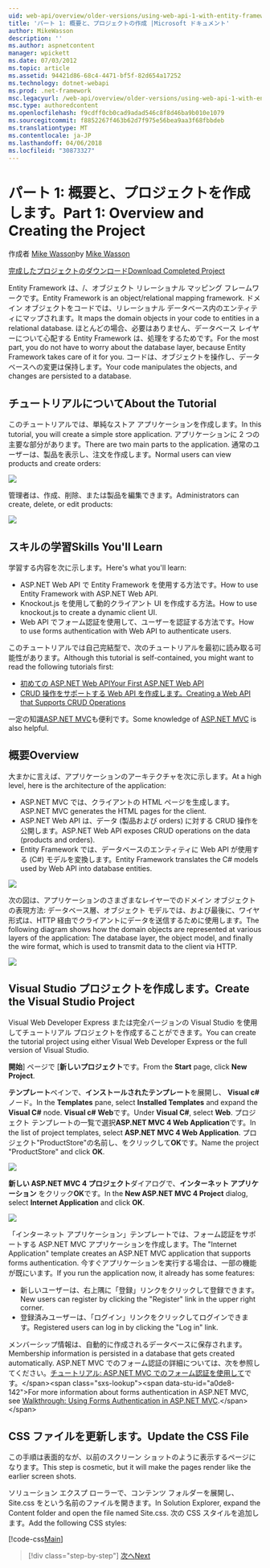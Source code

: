 ```yaml
---
uid: web-api/overview/older-versions/using-web-api-1-with-entity-framework-5/using-web-api-with-entity-framework-part-1
title: 'パート 1: 概要と、プロジェクトの作成 |Microsoft ドキュメント'
author: MikeWasson
description: ''
ms.author: aspnetcontent
manager: wpickett
ms.date: 07/03/2012
ms.topic: article
ms.assetid: 94421d86-68c4-4471-bf5f-82d654a17252
ms.technology: dotnet-webapi
ms.prod: .net-framework
msc.legacyurl: /web-api/overview/older-versions/using-web-api-1-with-entity-framework-5/using-web-api-with-entity-framework-part-1
msc.type: authoredcontent
ms.openlocfilehash: f9cdff0cb0cad9adad546c8f8d46ba9b010e1079
ms.sourcegitcommit: f8852267f463b62d7f975e56bea9aa3f68fbbdeb
ms.translationtype: MT
ms.contentlocale: ja-JP
ms.lasthandoff: 04/06/2018
ms.locfileid: "30873327"
---
```

<a name="part-1-overview-and-creating-the-project"></a><span data-ttu-id="a0de8-102">パート 1: 概要と、プロジェクトを作成します。</span><span class="sxs-lookup"><span data-stu-id="a0de8-102">Part 1: Overview and Creating the Project</span></span>
====================
<span data-ttu-id="a0de8-103">作成者 [Mike Wasson](https://github.com/MikeWasson)</span><span class="sxs-lookup"><span data-stu-id="a0de8-103">by [Mike Wasson](https://github.com/MikeWasson)</span></span>

[<span data-ttu-id="a0de8-104">完成したプロジェクトのダウンロード</span><span class="sxs-lookup"><span data-stu-id="a0de8-104">Download Completed Project</span></span>](http://code.msdn.microsoft.com/ASP-NET-Web-API-with-afa30545)

<span data-ttu-id="a0de8-105">Entity Framework は、/、オブジェクト リレーショナル マッピング フレームワークです。</span><span class="sxs-lookup"><span data-stu-id="a0de8-105">Entity Framework is an object/relational mapping framework.</span></span> <span data-ttu-id="a0de8-106">ドメイン オブジェクトをコードでは、リレーショナル データベース内のエンティティにマップされます。</span><span class="sxs-lookup"><span data-stu-id="a0de8-106">It maps the domain objects in your code to entities in a relational database.</span></span> <span data-ttu-id="a0de8-107">ほとんどの場合、必要はありません、データベース レイヤーについて心配する Entity Framework は、処理をするためです。</span><span class="sxs-lookup"><span data-stu-id="a0de8-107">For the most part, you do not have to worry about the database layer, because Entity Framework takes care of it for you.</span></span> <span data-ttu-id="a0de8-108">コードは、オブジェクトを操作し、データベースへの変更は保持します。</span><span class="sxs-lookup"><span data-stu-id="a0de8-108">Your code manipulates the objects, and changes are persisted to a database.</span></span>

## <a name="about-the-tutorial"></a><span data-ttu-id="a0de8-109">チュートリアルについて</span><span class="sxs-lookup"><span data-stu-id="a0de8-109">About the Tutorial</span></span>

<span data-ttu-id="a0de8-110">このチュートリアルでは、単純なストア アプリケーションを作成します。</span><span class="sxs-lookup"><span data-stu-id="a0de8-110">In this tutorial, you will create a simple store application.</span></span> <span data-ttu-id="a0de8-111">アプリケーションに 2 つの主要な部分があります。</span><span class="sxs-lookup"><span data-stu-id="a0de8-111">There are two main parts to the application.</span></span> <span data-ttu-id="a0de8-112">通常のユーザーは、製品を表示し、注文を作成します。</span><span class="sxs-lookup"><span data-stu-id="a0de8-112">Normal users can view products and create orders:</span></span>

![](using-web-api-with-entity-framework-part-1/_static/image1.png)

<span data-ttu-id="a0de8-113">管理者は、作成、削除、または製品を編集できます。</span><span class="sxs-lookup"><span data-stu-id="a0de8-113">Administrators can create, delete, or edit products:</span></span>

![](using-web-api-with-entity-framework-part-1/_static/image2.png)

## <a name="skills-youll-learn"></a><span data-ttu-id="a0de8-114">スキルの学習</span><span class="sxs-lookup"><span data-stu-id="a0de8-114">Skills You'll Learn</span></span>

<span data-ttu-id="a0de8-115">学習する内容を次に示します。</span><span class="sxs-lookup"><span data-stu-id="a0de8-115">Here's what you'll learn:</span></span>

- <span data-ttu-id="a0de8-116">ASP.NET Web API で Entity Framework を使用する方法です。</span><span class="sxs-lookup"><span data-stu-id="a0de8-116">How to use Entity Framework with ASP.NET Web API.</span></span>
- <span data-ttu-id="a0de8-117">Knockout.js を使用して動的クライアント UI を作成する方法。</span><span class="sxs-lookup"><span data-stu-id="a0de8-117">How to use knockout.js to create a dynamic client UI.</span></span>
- <span data-ttu-id="a0de8-118">Web API でフォーム認証を使用して、ユーザーを認証する方法です。</span><span class="sxs-lookup"><span data-stu-id="a0de8-118">How to use forms authentication with Web API to authenticate users.</span></span>

<span data-ttu-id="a0de8-119">このチュートリアルでは自己完結型で、次のチュートリアルを最初に読み取る可能性があります。</span><span class="sxs-lookup"><span data-stu-id="a0de8-119">Although this tutorial is self-contained, you might want to read the following tutorials first:</span></span>

- [<span data-ttu-id="a0de8-120">初めての ASP.NET Web API</span><span class="sxs-lookup"><span data-stu-id="a0de8-120">Your First ASP.NET Web API</span></span>](../../getting-started-with-aspnet-web-api/tutorial-your-first-web-api.md)
- [<span data-ttu-id="a0de8-121">CRUD 操作をサポートする Web API を作成します。</span><span class="sxs-lookup"><span data-stu-id="a0de8-121">Creating a Web API that Supports CRUD Operations</span></span>](../creating-a-web-api-that-supports-crud-operations.md)

<span data-ttu-id="a0de8-122">一定の知識[ASP.NET MVC](../../../../mvc/index.md)も便利です。</span><span class="sxs-lookup"><span data-stu-id="a0de8-122">Some knowledge of [ASP.NET MVC](../../../../mvc/index.md) is also helpful.</span></span>

## <a name="overview"></a><span data-ttu-id="a0de8-123">概要</span><span class="sxs-lookup"><span data-stu-id="a0de8-123">Overview</span></span>

<span data-ttu-id="a0de8-124">大まかに言えば、アプリケーションのアーキテクチャを次に示します。</span><span class="sxs-lookup"><span data-stu-id="a0de8-124">At a high level, here is the architecture of the application:</span></span>

- <span data-ttu-id="a0de8-125">ASP.NET MVC では、クライアントの HTML ページを生成します。</span><span class="sxs-lookup"><span data-stu-id="a0de8-125">ASP.NET MVC generates the HTML pages for the client.</span></span>
- <span data-ttu-id="a0de8-126">ASP.NET Web API は、データ (製品および orders) に対する CRUD 操作を公開します。</span><span class="sxs-lookup"><span data-stu-id="a0de8-126">ASP.NET Web API exposes CRUD operations on the data (products and orders).</span></span>
- <span data-ttu-id="a0de8-127">Entity Framework では、データベースのエンティティに Web API が使用する (C#) モデルを変換します。</span><span class="sxs-lookup"><span data-stu-id="a0de8-127">Entity Framework translates the C# models used by Web API into database entities.</span></span>

![](using-web-api-with-entity-framework-part-1/_static/image3.png)

<span data-ttu-id="a0de8-128">次の図は、アプリケーションのさまざまなレイヤーでのドメイン オブジェクトの表現方法: データベース層、オブジェクト モデルでは、および最後に、ワイヤ形式は、HTTP 経由でクライアントにデータを送信するために使用します。</span><span class="sxs-lookup"><span data-stu-id="a0de8-128">The following diagram shows how the domain objects are represented at various layers of the application: The database layer, the object model, and finally the wire format, which is used to transmit data to the client via HTTP.</span></span>

![](using-web-api-with-entity-framework-part-1/_static/image4.png)

## <a name="create-the-visual-studio-project"></a><span data-ttu-id="a0de8-129">Visual Studio プロジェクトを作成します。</span><span class="sxs-lookup"><span data-stu-id="a0de8-129">Create the Visual Studio Project</span></span>

<span data-ttu-id="a0de8-130">Visual Web Developer Express または完全バージョンの Visual Studio を使用してチュートリアル プロジェクトを作成することができます。</span><span class="sxs-lookup"><span data-stu-id="a0de8-130">You can create the tutorial project using either Visual Web Developer Express or the full version of Visual Studio.</span></span>

<span data-ttu-id="a0de8-131">**開始**] ページで [**新しいプロジェクト**です。</span><span class="sxs-lookup"><span data-stu-id="a0de8-131">From the **Start** page, click **New Project**.</span></span>

<span data-ttu-id="a0de8-132">**テンプレート**ペインで、**インストールされたテンプレート**を展開し、 **Visual c#** ノード。</span><span class="sxs-lookup"><span data-stu-id="a0de8-132">In the **Templates** pane, select **Installed Templates** and expand the **Visual C#** node.</span></span> <span data-ttu-id="a0de8-133">**Visual c#** **Web**です。</span><span class="sxs-lookup"><span data-stu-id="a0de8-133">Under **Visual C#**, select **Web**.</span></span> <span data-ttu-id="a0de8-134">プロジェクト テンプレートの一覧で選択**ASP.NET MVC 4 Web Application**です。</span><span class="sxs-lookup"><span data-stu-id="a0de8-134">In the list of project templates, select **ASP.NET MVC 4 Web Application**.</span></span> <span data-ttu-id="a0de8-135">プロジェクト"ProductStore"の名前し、をクリックして**OK**です。</span><span class="sxs-lookup"><span data-stu-id="a0de8-135">Name the project "ProductStore" and click **OK**.</span></span>

![](using-web-api-with-entity-framework-part-1/_static/image5.png)

<span data-ttu-id="a0de8-136">**新しい ASP.NET MVC 4 プロジェクト**ダイアログで、**インターネット アプリケーション** をクリック**OK**です。</span><span class="sxs-lookup"><span data-stu-id="a0de8-136">In the **New ASP.NET MVC 4 Project** dialog, select **Internet Application** and click **OK**.</span></span>

![](using-web-api-with-entity-framework-part-1/_static/image6.png)

<span data-ttu-id="a0de8-137">「インターネット アプリケーション」テンプレートでは、フォーム認証をサポートする ASP.NET MVC アプリケーションを作成します。</span><span class="sxs-lookup"><span data-stu-id="a0de8-137">The "Internet Application" template creates an ASP.NET MVC application that supports forms authentication.</span></span> <span data-ttu-id="a0de8-138">今すぐアプリケーションを実行する場合は、一部の機能が既にいます。</span><span class="sxs-lookup"><span data-stu-id="a0de8-138">If you run the application now, it already has some features:</span></span>

- <span data-ttu-id="a0de8-139">新しいユーザーは、右上隅に「登録」リンクをクリックして登録できます。</span><span class="sxs-lookup"><span data-stu-id="a0de8-139">New users can register by clicking the "Register" link in the upper right corner.</span></span>
- <span data-ttu-id="a0de8-140">登録済みユーザーは、「ログイン」リンクをクリックしてログインできます。</span><span class="sxs-lookup"><span data-stu-id="a0de8-140">Registered users can log in by clicking the "Log in" link.</span></span>

<span data-ttu-id="a0de8-141">メンバーシップ情報は、自動的に作成されるデータベースに保存されます。</span><span class="sxs-lookup"><span data-stu-id="a0de8-141">Membership information is persisted in a database that gets created automatically.</span></span> <span data-ttu-id="a0de8-142">ASP.NET MVC でのフォーム認証の詳細については、次を参照してください。[チュートリアル: ASP.NET MVC でのフォーム認証を使用して](https://msdn.microsoft.com/library/ff398049(VS.98).aspx)です。</span><span class="sxs-lookup"><span data-stu-id="a0de8-142">For more information about forms authentication in ASP.NET MVC, see [Walkthrough: Using Forms Authentication in ASP.NET MVC](https://msdn.microsoft.com/library/ff398049(VS.98).aspx).</span></span>

## <a name="update-the-css-file"></a><span data-ttu-id="a0de8-143">CSS ファイルを更新します。</span><span class="sxs-lookup"><span data-stu-id="a0de8-143">Update the CSS File</span></span>

<span data-ttu-id="a0de8-144">この手順は表面的なが、以前のスクリーン ショットのように表示するページになります。</span><span class="sxs-lookup"><span data-stu-id="a0de8-144">This step is cosmetic, but it will make the pages render like the earlier screen shots.</span></span>

<span data-ttu-id="a0de8-145">ソリューション エクスプ ローラーで、コンテンツ フォルダーを展開し、Site.css をという名前のファイルを開きます。</span><span class="sxs-lookup"><span data-stu-id="a0de8-145">In Solution Explorer, expand the Content folder and open the file named Site.css.</span></span> <span data-ttu-id="a0de8-146">次の CSS スタイルを追加します。</span><span class="sxs-lookup"><span data-stu-id="a0de8-146">Add the following CSS styles:</span></span>

[!code-css[Main](using-web-api-with-entity-framework-part-1/samples/sample1.css)]

> [!div class="step-by-step"]
> [<span data-ttu-id="a0de8-147">次へ</span><span class="sxs-lookup"><span data-stu-id="a0de8-147">Next</span></span>](using-web-api-with-entity-framework-part-2.md)

